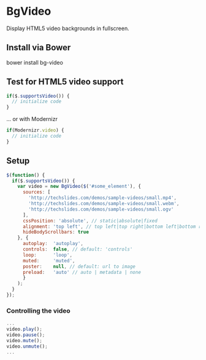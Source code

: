 # BgVideo

Display HTML5 video backgrounds in fullscreen.

## Install via Bower

bower install bg-video

## Test for HTML5 video support

```javascript
if($.supportsVideo()) {
  // initialize code
}
```

... or with Modernizr

```javascript
if(Modernizr.video) {
  // initialize code
}
```

## Setup
```javascript
$(function() {
  if($.supportsVideo()) {
    var video = new BgVideo($('#some_element'), {
      sources: [
        'http://techslides.com/demos/sample-videos/small.mp4',
        'http://techslides.com/demos/sample-videos/small.webm',
        'http://techslides.com/demos/sample-videos/small.ogv'
      ],
      cssPosition: 'absolute', // static|absolute|fixed
      alignment: 'top left', // top left|top right|bottom left|bottom right
      hideBodyScrollbars: true
    }, {
      autoplay:  'autoplay',
      controls:  false, // default: 'controls'
      loop:      'loop',
      muted:     'muted',
      poster:    null, // default: url to image
      preload:   'auto' // auto | metadata | none
      }
    );
  }
});
```
### Controlling the video
```javascript
...
video.play();
video.pause();
video.mute();
video.unmute();
...
```

